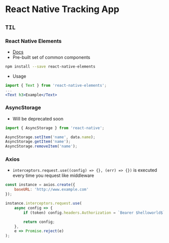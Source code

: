 # React Native Tracking App

## `TIL`

### React Native Elements

-   [Docs](https://react-native-training.github.io/react-native-elements/docs/getting_started.html)
-   Pre-built set of common components

```bash
npm install --save react-native-elements
```

-   Usage

```jsx
import { Text } from 'react-native-elements';
...
<Text h3>Example</Text>
```

### AsyncStorage

-   Will be deprecated soon

```jsx
import { AsyncStorage } from 'react-native';

AsyncStorage.setItem('name', data.name);
AsyncStorage.getItem('name');
AsyncStorage.removeItem('name');
```

### Axios

-   `interceptors.request.use((config) => {}, (err) => {})` is executed every time you request like middleware

```javascript
const instance = axios.create({
    baseURL: 'http://www.example.com'
});

instance.interceptors.request.use(
    async config => {
        if (token) config.headers.Authorization = `Bearer $helloworld$`;

        return config;
    },
    e => Promise.reject(e)
);
```
